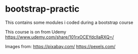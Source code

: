 # bootstrap-practic
This contains some modules i coded during a bootstrap course

This course is on from Udemy
https://www.udemy.com/share/101rxOCEYdcllaRXQ=/

Images from:
https://pixabay.com/
https://pexels.com/